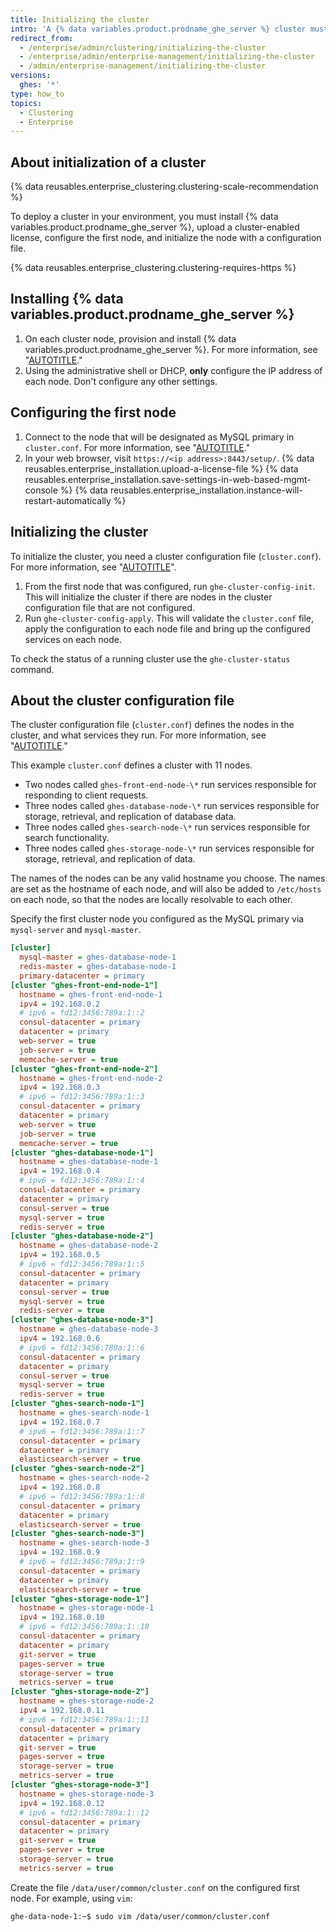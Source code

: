 ```yaml
---
title: Initializing the cluster
intro: 'A {% data variables.product.prodname_ghe_server %} cluster must be set up with a license and initialized using the administrative shell (SSH).'
redirect_from:
  - /enterprise/admin/clustering/initializing-the-cluster
  - /enterprise/admin/enterprise-management/initializing-the-cluster
  - /admin/enterprise-management/initializing-the-cluster
versions:
  ghes: '*'
type: how_to
topics:
  - Clustering
  - Enterprise
---
```


## About initialization of a cluster

{% data reusables.enterprise_clustering.clustering-scale-recommendation %}

To deploy a cluster in your environment, you must install {% data variables.product.prodname_ghe_server %}, upload a cluster-enabled license, configure the first node, and initialize the node with a configuration file.

{% data reusables.enterprise_clustering.clustering-requires-https %}

## Installing {% data variables.product.prodname_ghe_server %}

1. On each cluster node, provision and install {% data variables.product.prodname_ghe_server %}. For more information, see "[AUTOTITLE](/admin/installation/setting-up-a-github-enterprise-server-instance)."
2. Using the administrative shell or DHCP, **only** configure the IP address of each node. Don't configure any other settings.

## Configuring the first node

1. Connect to the node that will be designated as MySQL primary in `cluster.conf`. For more information, see "[AUTOTITLE](/admin/enterprise-management/configuring-clustering/initializing-the-cluster#about-the-cluster-configuration-file)."
2. In your web browser, visit `https://<ip address>:8443/setup/`.
{% data reusables.enterprise_installation.upload-a-license-file %}
{% data reusables.enterprise_installation.save-settings-in-web-based-mgmt-console %}
{% data reusables.enterprise_installation.instance-will-restart-automatically %}

## Initializing the cluster

To initialize the cluster, you need a cluster configuration file (`cluster.conf`). For more information, see "[AUTOTITLE](/admin/enterprise-management/configuring-clustering/initializing-the-cluster#about-the-cluster-configuration-file)".

1. From the first node that was configured, run `ghe-cluster-config-init`.  This will initialize the cluster if there are nodes in the cluster configuration file that are not configured.
2. Run `ghe-cluster-config-apply`. This will validate the `cluster.conf` file, apply the configuration to each node file and bring up the configured services on each node.

To check the status of a running cluster use the `ghe-cluster-status` command.

## About the cluster configuration file

The cluster configuration file (`cluster.conf`) defines the nodes in the cluster, and what services they run.
For more information, see "[AUTOTITLE](/admin/enterprise-management/configuring-clustering/about-cluster-nodes)."

This example `cluster.conf` defines a cluster with 11 nodes.

- Two nodes called `ghes-front-end-node-\*` run services responsible for responding to client requests.
- Three nodes called `ghes-database-node-\*` run services responsible for storage, retrieval, and replication of database data.
- Three nodes called `ghes-search-node-\*` run services responsible for search functionality.
- Three nodes called `ghes-storage-node-\*` run services responsible for storage, retrieval, and replication of data.

The names of the nodes can be any valid hostname you choose. The names are set as the hostname of each node, and will also be added to `/etc/hosts` on each node, so that the nodes are locally resolvable to each other.

Specify the first cluster node you configured as the MySQL primary via `mysql-server` and `mysql-master`.

```ini
[cluster]
  mysql-master = ghes-database-node-1
  redis-master = ghes-database-node-1
  primary-datacenter = primary
[cluster "ghes-front-end-node-1"]
  hostname = ghes-front-end-node-1
  ipv4 = 192.168.0.2
  # ipv6 = fd12:3456:789a:1::2
  consul-datacenter = primary
  datacenter = primary
  web-server = true
  job-server = true
  memcache-server = true
[cluster "ghes-front-end-node-2"]
  hostname = ghes-front-end-node-2
  ipv4 = 192.168.0.3
  # ipv6 = fd12:3456:789a:1::3
  consul-datacenter = primary
  datacenter = primary
  web-server = true
  job-server = true
  memcache-server = true
[cluster "ghes-database-node-1"]
  hostname = ghes-database-node-1
  ipv4 = 192.168.0.4
  # ipv6 = fd12:3456:789a:1::4
  consul-datacenter = primary
  datacenter = primary
  consul-server = true
  mysql-server = true
  redis-server = true
[cluster "ghes-database-node-2"]
  hostname = ghes-database-node-2
  ipv4 = 192.168.0.5
  # ipv6 = fd12:3456:789a:1::5
  consul-datacenter = primary
  datacenter = primary
  consul-server = true
  mysql-server = true
  redis-server = true
[cluster "ghes-database-node-3"]
  hostname = ghes-database-node-3
  ipv4 = 192.168.0.6
  # ipv6 = fd12:3456:789a:1::6
  consul-datacenter = primary
  datacenter = primary
  consul-server = true
  mysql-server = true
  redis-server = true
[cluster "ghes-search-node-1"]
  hostname = ghes-search-node-1
  ipv4 = 192.168.0.7
  # ipv6 = fd12:3456:789a:1::7
  consul-datacenter = primary
  datacenter = primary
  elasticsearch-server = true
[cluster "ghes-search-node-2"]
  hostname = ghes-search-node-2
  ipv4 = 192.168.0.8
  # ipv6 = fd12:3456:789a:1::8
  consul-datacenter = primary
  datacenter = primary
  elasticsearch-server = true
[cluster "ghes-search-node-3"]
  hostname = ghes-search-node-3
  ipv4 = 192.168.0.9
  # ipv6 = fd12:3456:789a:1::9
  consul-datacenter = primary
  datacenter = primary
  elasticsearch-server = true
[cluster "ghes-storage-node-1"]
  hostname = ghes-storage-node-1
  ipv4 = 192.168.0.10
  # ipv6 = fd12:3456:789a:1::10
  consul-datacenter = primary
  datacenter = primary
  git-server = true
  pages-server = true
  storage-server = true
  metrics-server = true
[cluster "ghes-storage-node-2"]
  hostname = ghes-storage-node-2
  ipv4 = 192.168.0.11
  # ipv6 = fd12:3456:789a:1::11
  consul-datacenter = primary
  datacenter = primary
  git-server = true
  pages-server = true
  storage-server = true
  metrics-server = true
[cluster "ghes-storage-node-3"]
  hostname = ghes-storage-node-3
  ipv4 = 192.168.0.12
  # ipv6 = fd12:3456:789a:1::12
  consul-datacenter = primary
  datacenter = primary
  git-server = true
  pages-server = true
  storage-server = true
  metrics-server = true
```

Create the file `/data/user/common/cluster.conf` on the configured first node. For example, using `vim`:

   ```shell
   ghe-data-node-1:~$ sudo vim /data/user/common/cluster.conf
   ```
